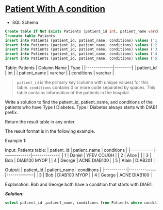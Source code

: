 # [Patient With A condition](https://leetcode.com/problems/patients-with-a-condition/description/)

* SQL Schema

```sql
Create table If Not Exists Patients (patient_id int, patient_name varchar(30), conditions varchar(100))
Truncate table Patients
insert into Patients (patient_id, patient_name, conditions) values ('1', 'Daniel', 'YFEV COUGH')
insert into Patients (patient_id, patient_name, conditions) values ('2', 'Alice', '')
insert into Patients (patient_id, patient_name, conditions) values ('3', 'Bob', 'DIAB100 MYOP')
insert into Patients (patient_id, patient_name, conditions) values ('4', 'George', 'ACNE DIAB100')
insert into Patients (patient_id, patient_name, conditions) values ('5', 'Alain', 'DIAB201')
```

Table: Patients
| Column Name  | Type    |
|--------------|---------|
| patient_id   | int     |
| patient_name | varchar |
| conditions   | varchar |

> `patient_id` is the primary key (column with unique values) for this table.
`conditions` contains 0 or more code separated by spaces.
This table contains information of the patients in the hospital.

Write a solution to find the patient_id, patient_name, and conditions of the patients who have Type I Diabetes. Type I Diabetes always starts with DIAB1 prefix.

Return the result table in any order.

The result format is in the following example.

Example 1:

Input:
Patients table:
| patient_id | patient_name | conditions   |
|------------|--------------|--------------|
| 1          | Daniel       | YFEV COUGH   |
| 2          | Alice        |              |
| 3          | Bob          | DIAB100 MYOP |
| 4          | George       | ACNE DIAB100 |
| 5          | Alain        | DIAB201      |

Output:
| patient_id | patient_name | conditions   |
|------------|--------------|--------------|
| 3          | Bob          | DIAB100 MYOP |
| 4          | George       | ACNE DIAB100 |

Explanation: Bob and George both have a condition that starts with DIAB1.

_**Solution:**_

```sql
select patient_id ,patient_name, conditions from Patients where conditions like 'DIAB1%' or conditions like '% DIAB1%'
```
